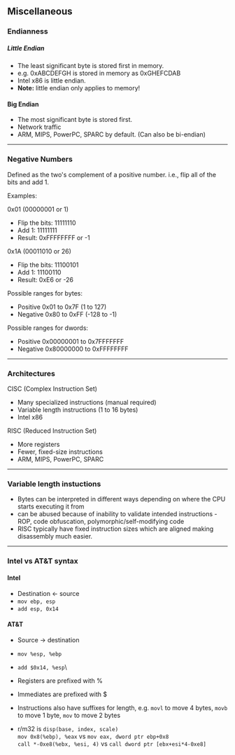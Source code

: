 ## Miscellaneous

### Endianness

##### Little Endian
- The least significant byte is stored first in memory.
- e.g. 0xABCDEFGH is stored in memory as 0xGHEFCDAB
- Intel x86 is little endian.
- **Note:** little endian only applies to memory!

#### Big Endian
- The most significant byte is stored first.
- Network traffic
- ARM, MIPS, PowerPC, SPARC by default. (Can also be bi-endian)
---

### Negative Numbers

Defined as the two's complement of a positive number. i.e., flip all of the bits and add 1.

Examples:

0x01 (00000001 or 1)
- Flip the bits: 11111110
- Add 1: 11111111
- Result: 0xFFFFFFFF or -1

0x1A (00011010 or 26)
- Flip the bits: 11100101
- Add 1: 11100110
- Result: 0xE6 or -26

Possible ranges for bytes:
- Positive 0x01 to 0x7F (1 to 127)
- Negative 0x80 to 0xFF (-128 to -1)

Possible ranges for dwords:
- Positive 0x00000001 to 0x7FFFFFFF
- Negative 0x80000000 to 0xFFFFFFFF
---

### Architectures

CISC (Complex Instruction Set)
- Many specialized instructions (manual required)
- Variable length instructions (1 to 16 bytes)
- Intel x86

RISC (Reduced Instruction Set)
- More registers
- Fewer, fixed-size instructions
- ARM, MIPS, PowerPC, SPARC

---

### Variable length instuctions
- Bytes can be interpreted in different ways depending on where the CPU starts executing it from
- can be abused because of inability to validate intended instructions - ROP, code obfuscation, polymorphic/self-modifying code
- RISC typically have fixed instruction sizes which are aligned making disassembly much easier.
---

### Intel vs AT&T syntax

#### Intel
- Destination <- source
- `mov ebp, esp`
- `add esp, 0x14`

#### AT&T
- Source -> destination
- `mov %esp, %ebp`
- `add $0x14, %esp`\

- Registers are prefixed with %
- Immediates are prefixed with $
- Instructions also have suffixes for length, e.g. `movl` to move 4 bytes, `movb` to move 1 byte, `mov` to move 2 bytes
- r/m32 is `disp(base, index, scale)`\
 `mov 0x8(%ebp), %eax` vs `mov eax, dword ptr ebp+0x8`\
 `call *-0xe8(%ebx, %esi, 4)` vs `call dword ptr [ebx+esi*4-0xe8]`
